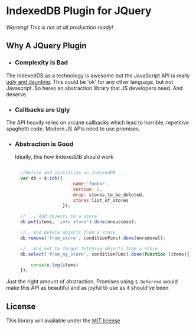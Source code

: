 IndexedDB Plugin for JQuery
===========================


*Warning! This is not at all production ready!*


Why A JQuery Plugin
---

* ### Complexity is Bad
The IndexedDB as a technology is awesome but the JavaScript API is really 
[ugly and daunting](http://www.html5rocks.com/en/tutorials/indexeddb/todo/ "Heres why"). 
This could be 'ok' for any other language, but not Javascript.
So heres an abstraction library that JS developers need. And deserve.

* ###  Callbacks are Ugly
The API heavily relies on arcane callbacks which lead to horrible, repetitive spaghetti code. 
Modern JS APIs need to use promises.

* ### Abstraction is Good
  Ideally, this how IndexedDB should work
  ```javascript

  	//Define and initialize an IndexedDB ...
	var db = $.idb({
						name:'foobar', 
						version: 2,
						drop: stores_to_be_deleted,
						stores:list_of_stores
					});

	// ... Add objects to a store
	db.put(items, 'into_store').done(onsuccess);

	//.. And delete objects from a store
	db.remove('from_store', conditionFunc).done(onremoval);

	//.. And not to forget fetching objects from a store
	db.select('from_my_store', conditionFunc).done(function (items){

		console.log(items)
	});

  ```
Just the right amount of abstraction, Promises using `$.Deferred` would make this API 
as beautiful and as joyful to use as it should've been.


License
---
This library will available under the 
[MIT license](https://github.com/ameyms/jquery-indexeddb/blob/master/LICENSE "License")



